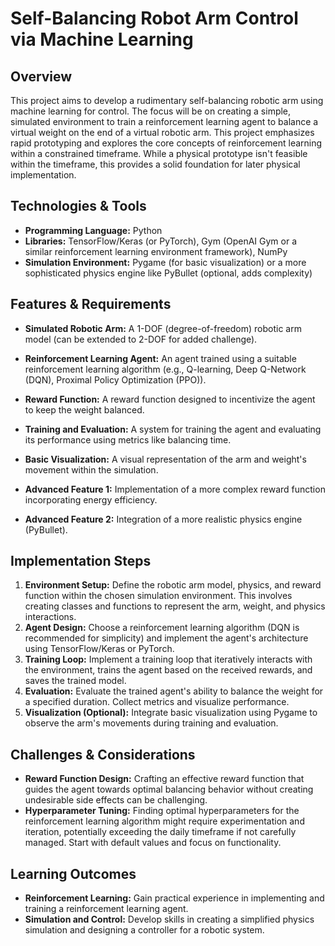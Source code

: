 # Self-Balancing Robot Arm Control via Machine Learning

## Overview

This project aims to develop a rudimentary self-balancing robotic arm using machine learning for control.  The focus will be on creating a simple, simulated environment to train a reinforcement learning agent to balance a virtual weight on the end of a virtual robotic arm.  This project emphasizes rapid prototyping and explores the core concepts of reinforcement learning within a constrained timeframe.  While a physical prototype isn't feasible within the timeframe, this provides a solid foundation for later physical implementation.

## Technologies & Tools

* **Programming Language:** Python
* **Libraries:** TensorFlow/Keras (or PyTorch), Gym (OpenAI Gym or a similar reinforcement learning environment framework), NumPy
* **Simulation Environment:** Pygame (for basic visualization) or a more sophisticated physics engine like PyBullet (optional, adds complexity)


## Features & Requirements

- **Simulated Robotic Arm:** A 1-DOF (degree-of-freedom) robotic arm model (can be extended to 2-DOF for added challenge).
- **Reinforcement Learning Agent:** An agent trained using a suitable reinforcement learning algorithm (e.g., Q-learning, Deep Q-Network (DQN), Proximal Policy Optimization (PPO)).
- **Reward Function:** A reward function designed to incentivize the agent to keep the weight balanced.
- **Training and Evaluation:** A system for training the agent and evaluating its performance using metrics like balancing time.
- **Basic Visualization:** A visual representation of the arm and weight's movement within the simulation.


- **Advanced Feature 1:**  Implementation of a more complex reward function incorporating energy efficiency.
- **Advanced Feature 2:** Integration of a more realistic physics engine (PyBullet).


## Implementation Steps

1. **Environment Setup:** Define the robotic arm model, physics, and reward function within the chosen simulation environment. This involves creating classes and functions to represent the arm, weight, and physics interactions.
2. **Agent Design:** Choose a reinforcement learning algorithm (DQN is recommended for simplicity) and implement the agent's architecture using TensorFlow/Keras or PyTorch.
3. **Training Loop:**  Implement a training loop that iteratively interacts with the environment, trains the agent based on the received rewards, and saves the trained model.
4. **Evaluation:** Evaluate the trained agent's ability to balance the weight for a specified duration.  Collect metrics and visualize performance.
5. **Visualization (Optional):**  Integrate basic visualization using Pygame to observe the arm's movements during training and evaluation.


## Challenges & Considerations

- **Reward Function Design:**  Crafting an effective reward function that guides the agent towards optimal balancing behavior without creating undesirable side effects can be challenging.
- **Hyperparameter Tuning:** Finding optimal hyperparameters for the reinforcement learning algorithm might require experimentation and iteration, potentially exceeding the daily timeframe if not carefully managed.  Start with default values and focus on functionality.

## Learning Outcomes

- **Reinforcement Learning:** Gain practical experience in implementing and training a reinforcement learning agent.
- **Simulation and Control:**  Develop skills in creating a simplified physics simulation and designing a controller for a robotic system.

